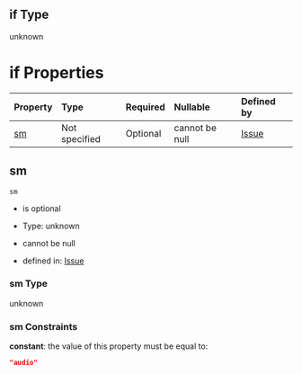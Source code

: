 ## if Type

unknown

# if Properties

| Property  | Type          | Required | Nullable       | Defined by                                                                                                                                          |
| :-------- | :------------ | :------- | :------------- | :-------------------------------------------------------------------------------------------------------------------------------------------------- |
| [sm](#sm) | Not specified | Optional | cannot be null | [Issue](issue-allof-2-if-properties-sm.md "https://impresso.github.io/impresso-schemas/json/canonical/issue.schema.json#/allOf/2/if/properties/sm") |

## sm



`sm`

*   is optional

*   Type: unknown

*   cannot be null

*   defined in: [Issue](issue-allof-2-if-properties-sm.md "https://impresso.github.io/impresso-schemas/json/canonical/issue.schema.json#/allOf/2/if/properties/sm")

### sm Type

unknown

### sm Constraints

**constant**: the value of this property must be equal to:

```json
"audio"
```
